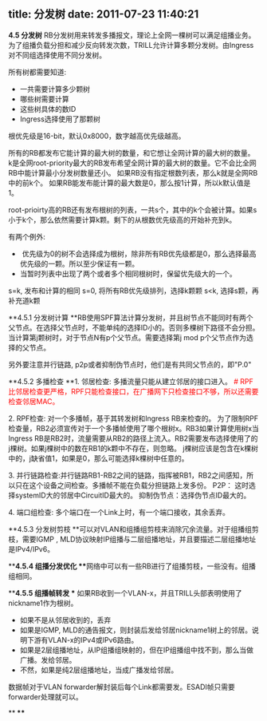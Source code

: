 title: 分发树
date: 2011-07-23 11:40:21
---

**4.5 分发树**
RB分发树用来转发多播报文，理论上全网一棵树可以满足组播业务。为了组播负载分担和减少反向转发次数，TRILL允许计算多颗分发树。由Ingress对不同组选择使用不同分发树。

所有树都需要知道:
* 一共需要计算多少颗树
* 哪些树需要计算
* 这些树具体的数ID
* Ingress选择使用了那颗树

根优先级是16-bit，默认0x8000，数字越高优先级越高。

所有的RB都发布它能计算的最大树的数量，和它想让全网计算的最大树的数量。
k是全网root-priority最大的RB发布希望全网计算的最大树的数量。它不会比全网RB中能计算最小分发树数量还小。
如果RB没有指定根数列表，那么k就是全网RB中的前k个。
如果RB能发布能计算的最大数是0，那么按1计算，所以k默认值是1。

root-prioirty高的RB还有发布根树的列表，一共s个，其中的k个会被计算。如果s小于k个，那么依然需要计算k颗。剩下的从根数优先级高的开始补充到k。

有两个例外:
*  优先级为0的树不会选择成为根树，除非所有RB优先级都是0，那么选择最高优先级的一颗。所以至少保证有一颗。
* 当暂时列表中出现了两个或者多个相同根树时，保留优先级大的一个。

s=k, 发布和计算的相同
s=0, 将所有RB优先级排列，选择k颗颗
s&lt;k, 选择s颗，再补充道k颗

**4.5.1 分发树计算
**RB使用SPF算法计算分发树，并且树节点不能同时有两个父节点。在选择父节点时，不能单纯的选择ID小的。否则多棵树下路径不会分担。
当计算第j颗树时，对于节点N有p个父节点。需要选择第j mod p个父节点作为选择的父节点。

另外要注意并行链路, p2p或者抑制伪节点时，他们是有共同父节点的，即"P.0"

**4.5.2 多播检查
**1\. 邻居检查: 多播流量只能从建立邻居的接口进入。 <span style="color: #ff0000;"># RPF比邻居检查更严格，RPF只能检查接口，在广播网下只检查接口不够，所以还需要检查邻居MAC。</span>

2\. RPF检查: 对一个多播帧，基于其转发树和Ingress RB来检查的。
为了限制RPF检查量，RB2必须宣传对于一个多播帧使用了哪个根树x。RB3如果计算使用树x当Ingress RB是RB2时，流量需要从RB2的路径上流入。RB2需要发布选择使用了的j棵树。如果j棵树中的数在RB1的k颗中不存在，则忽略。
j棵树应该是包含在k棵树中的，j缺省值1，如果是0，那么可能选择k棵树中任意的。

3\. 并行链路检查:并行链路RB1-RB2之间的链路，指挥被RB1，RB2之间感知，所以只在这个设备之间检查。多播帧不能在负载分担链路上发多份。
P2P： 这时选择systemID大的邻居中CircuitID最大的。
抑制伪节点：选择伪节点ID最大的。

4\. 端口组检查: 多个端口在一个Link上时，有一个端口接收，其余丢弃。

**4.5.3 分发树剪枝
**可以对VLAN和组播组剪枝来消除冗余流量。对于组播组剪枝，需要IGMP , MLD协议映射IP组播与二层组播地址，并且要描述二层组播地址是IPv4/IPv6。

**<strong>4.5.4 组播分发优化
**</strong>网络中可以有一些RB进行了组播剪枝，一些没有。组播组相同。

**<strong><strong><strong>4.5.5 组播帧转发
**</strong></strong></strong>* 如果RB收到一个VLAN-x，并且TRILL头部表明使用了nickname1作为根树。
* 如果不是从邻居收到的，丢弃
* 如果是IGMP, MLD的通告报文，则封装后发给邻居nickname1树上的邻居。说明下游有VLAN-x的IPv4或IPv6路由。
* 如果是2层组播地址，从IP组播组映射的，但在IP组播组中找不到，那么当做广播。发给邻居。
* 不然，如果是纯2层组播地址，当成广播发给邻居。

数据帧对于VLAN forwarder解封装后每个Link都需要发。ESADI帧只需要forwarder处理就可以。

**<strong><strong><strong>
**</strong>
</strong>
 </strong>

&nbsp;

&nbsp;

&nbsp;

&nbsp;